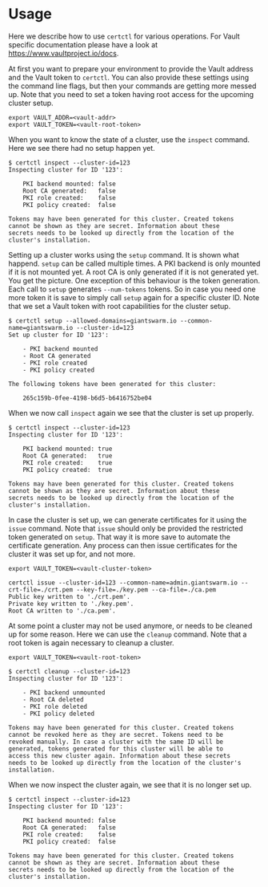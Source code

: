# Usage
Here we describe how to use `certctl` for various operations. For Vault
specific documentation please have a look at https://www.vaultproject.io/docs.

At first you want to prepare your environment to provide the Vault address and
the Vault token to `certctl`. You can also provide these settings using the
command line flags, but then your commands are getting more messed up. Note
that you need to set a token having root access for the upcoming cluster setup.
```
export VAULT_ADDR=<vault-addr>
export VAULT_TOKEN=<vault-root-token>
```

When you want to know the state of a cluster, use the `inspect` command. Here
we see there had no setup happen yet.
```
$ certctl inspect --cluster-id=123
Inspecting cluster for ID '123':

    PKI backend mounted: false
    Root CA generated:   false
    PKI role created:    false
    PKI policy created:  false

Tokens may have been generated for this cluster. Created tokens
cannot be shown as they are secret. Information about these
secrets needs to be looked up directly from the location of the
cluster's installation.
```

Setting up a cluster works using the `setup` command. It is shown what happend.
`setup` can be called multiple times. A PKI backend is only mounted if it is
not mounted yet. A root CA is only generated if it is not generated yet. You
get the picture. One exception of this behaviour is the token generation. Each
call to `setup` generates `--num-tokens` tokens. So in case you need one more
token it is save to simply call `setup` again for a specific cluster ID. Note
that we set a Vault token with root capabilities for the cluster setup.
```
$ certctl setup --allowed-domains=giantswarm.io --common-name=giantswarm.io --cluster-id=123
Set up cluster for ID '123':

    - PKI backend mounted
    - Root CA generated
    - PKI role created
    - PKI policy created

The following tokens have been generated for this cluster:

    265c159b-0fee-4198-b6d5-b6416752be04

```

When we now call `inspect` again we see that the cluster is set up properly.
```
$ certctl inspect --cluster-id=123
Inspecting cluster for ID '123':

    PKI backend mounted: true
    Root CA generated:   true
    PKI role created:    true
    PKI policy created:  true

Tokens may have been generated for this cluster. Created tokens
cannot be shown as they are secret. Information about these
secrets needs to be looked up directly from the location of the
cluster's installation.
```

In case the cluster is set up, we can generate certificates for it using the
`issue` command. Note that `issue` should only be provided the restricted token
generated on `setup`. That way it is more save to automate the certificate
generation. Any process can then issue certificates for the cluster it was set
up for, and not more.
```
export VAULT_TOKEN=<vault-cluster-token>
```

```
certctl issue --cluster-id=123 --common-name=admin.giantswarm.io --crt-file=./crt.pem --key-file=./key.pem --ca-file=./ca.pem
Public key written to './crt.pem'.
Private key written to './key.pem'.
Root CA written to './ca.pem'.
```

At some point a cluster may not be used anymore, or needs to be cleaned up for
some reason. Here we can use the `cleanup` command. Note that a root token is
again necessary to cleanup a cluster.
```
export VAULT_TOKEN=<vault-root-token>
```

```
$ certctl cleanup --cluster-id=123
Inspecting cluster for ID '123':

    - PKI backend unmounted
    - Root CA deleted
    - PKI role deleted
    - PKI policy deleted

Tokens may have been generated for this cluster. Created tokens
cannot be revoked here as they are secret. Tokens need to be
revoked manually. In case a cluster with the same ID will be
generated, tokens generated for this cluster will be able to
access this new cluster again. Information about these secrets
needs to be looked up directly from the location of the cluster's
installation.
```

When we now inspect the cluster again, we see that it is no longer set up.
```
$ certctl inspect --cluster-id=123
Inspecting cluster for ID '123':

    PKI backend mounted: false
    Root CA generated:   false
    PKI role created:    false
    PKI policy created:  false

Tokens may have been generated for this cluster. Created tokens
cannot be shown as they are secret. Information about these
secrets needs to be looked up directly from the location of the
cluster's installation.
```
